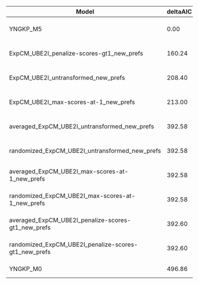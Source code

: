 | Model                                                | deltaAIC | LogLikelihood | nParams | ParamValues                                   |
|------------------------------------------------------|----------|---------------|---------|-----------------------------------------------|
| YNGKP_M5                                             | 0.00     | -9042.54      | 12      | alpha_omega=0.55, beta_omega=2.72, kappa=1.72 |
| ExpCM_UBE2I_penalize-scores-gt1_new_prefs            | 160.24   | -9128.66      | 6       | beta=0.57, kappa=1.99, omega=0.14             |
| ExpCM_UBE2I_untransformed_new_prefs                  | 208.40   | -9152.74      | 6       | beta=0.47, kappa=1.98, omega=0.13             |
| ExpCM_UBE2I_max-scores-at-1_new_prefs                | 213.00   | -9155.04      | 6       | beta=0.47, kappa=1.99, omega=0.13             |
| averaged_ExpCM_UBE2I_untransformed_new_prefs         | 392.58   | -9244.83      | 6       | beta=0.00, kappa=1.97, omega=0.10             |
| randomized_ExpCM_UBE2I_untransformed_new_prefs       | 392.58   | -9244.83      | 6       | beta=0.00, kappa=1.97, omega=0.10             |
| averaged_ExpCM_UBE2I_max-scores-at-1_new_prefs       | 392.58   | -9244.83      | 6       | beta=0.00, kappa=1.97, omega=0.10             |
| randomized_ExpCM_UBE2I_max-scores-at-1_new_prefs     | 392.58   | -9244.83      | 6       | beta=0.00, kappa=1.97, omega=0.10             |
| averaged_ExpCM_UBE2I_penalize-scores-gt1_new_prefs   | 392.60   | -9244.84      | 6       | beta=0.00, kappa=1.97, omega=0.10             |
| randomized_ExpCM_UBE2I_penalize-scores-gt1_new_prefs | 392.60   | -9244.84      | 6       | beta=0.00, kappa=1.97, omega=0.10             |
| YNGKP_M0                                             | 496.86   | -9291.97      | 11      | kappa=1.71, omega=0.09                        |